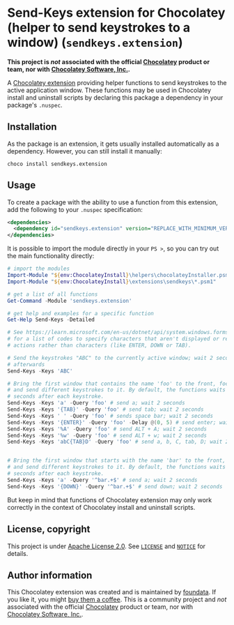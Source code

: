 # Send-Keys extension for Chocolatey (helper to send keystrokes to a window) (`sendkeys.extension`)

**This project is *not* associated with the official [Chocolatey](https://chocolatey.org/) product or team, nor with [Chocolatey Software, Inc.](https://chocolatey.org/contact/).**

A [Chocolatey extension](https://docs.chocolatey.org/en-us/features/extensions) providing helper functions to send keystrokes to the active application window. These functions may be used in Chocolatey install and uninstall scripts by declaring this package a dependency in your package's `.nuspec`.


## Installation

As the package is an extension, it gets usually installed automatically as a dependency. However, you can still install it manually:

```console
choco install sendkeys.extension
```


## Usage

To create a package with the ability to use a function from this extension, add the following to your `.nuspec` specification:

```xml
<dependencies>
  <dependency id="sendkeys.extension" version="REPLACE_WITH_MINIMUM_VERSION_USUALLY_CURRENT_LATEST" />
</dependencies>
```

It is possible to import the module directly in your `PS >`, so you can try out the main functionality directly:

```powershell
# import the modules
Import-Module "${env:ChocolateyInstall}\helpers\chocolateyInstaller.psm1"
Import-Module "${env:ChocolateyInstall}\extensions\sendkeys\*.psm1"

# get a list of all functions
Get-Command -Module 'sendkeys.extension'

# get help and examples for a specific function
Get-Help Send-Keys -Detailed

# See https://learn.microsoft.com/en-us/dotnet/api/system.windows.forms.sendkeys.send
# for a list of codes to specify characters that aren't displayed or represent
# actions rather than characters (like ENTER, DOWN or TAB).

# Send the keystrokes "ABC" to the currently active window; wait 2 seconds
# afterwards
Send-Keys -Keys 'ABC'

# Bring the first window that contains the name 'foo' to the front, focus it
# and send different keystrokes to it. By default, the functions waits two
# seconds after each keystroke.
Send-Keys -Keys 'a' -Query 'foo' # send a; wait 2 seconds
Send-Keys -Keys '{TAB}' -Query 'foo' # send tab; wait 2 seconds
Send-Keys -Keys ' ' -Query 'foo' # sends space bar; wait 2 seconds
Send-Keys -Keys '{ENTER}' -Query 'foo' -Delay @(0, 5) # send enter; wait 5 seconds
Send-Keys -Keys '%A' -Query 'foo' # send ALT + A; wait 2 seconds
Send-Keys -Keys '%w' -Query 'foo' # send ALT + w; wait 2 seconds
Send-Keys -Keys 'abC{TAB}D' -Query 'foo' # send a, b, C, tab, D; wait 2 seconds


# Bring the first window that starts with the name 'bar' to the front, focus it
# and send different keystrokes to it. By default, the functions waits two
# seconds after each keystroke.
Send-Keys -Keys 'a' -Query '^bar.+$' # send a; wait 2 seconds
Send-Keys -Keys '{DOWN}' -Query '^bar.+$' # send down; wait 2 seconds
```

But keep in mind that functions of Chocolatey extension may only work correctly in the context of Chocolatey install and uninstall scripts.


## License, copyright

This project is under [Apache License 2.0](http://www.apache.org/licenses/LICENSE-2.0). See [`LICENSE`](./LICENSE) and [`NOTICE`](./NOTICE) for details.


## Author information

This Chocolatey extension was created and is maintained by [foundata](https://foundata.com/). If you like it, you might [buy them a coffee](https://buy-me-a.coffee/chocolatey-sendkeys.extension/). This is a community project and *not* associated with the official [Chocolatey](https://chocolatey.org/) product or team, nor with [Chocolatey Software, Inc.](https://chocolatey.org/contact/).
